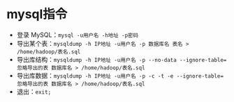 # mysql指令

- 登录 MySQL：`mysql -u用户名 -h地址 -p密码`
- 导出某个表：`mysqldump -h IP地址 -u用户名 -p 数据库名 表名 > /home/hadoop/表名.sql`
- 导出库结构：`mysqldump -h IP地址 -u用户名 -p --no-data --ignore-table=忽略导出的表 数据库名 > /home/hadoop/表名.sql`
- 导出库数据：`mysqldump -h IP地址 -u用户名 -p -c -t -e --ignore-table=忽略导出的表 数据库名 > /home/hadoop/表名.sql`
- 退出：`exit;`